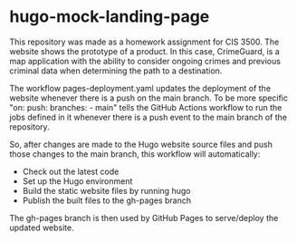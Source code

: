# hugo-mock-landing-page

This repository was made as a homework assignment for CIS 3500. The website shows the prototype of a product. In this case, CrimeGuard, is a map application with the ability to consider ongoing crimes and previous criminal data when determining the path to a destination.

The workflow pages-deployment.yaml updates the deployment of the website whenever there is a push on the main branch. To be more specific "on: push: branches: - main" tells the GitHub Actions workflow to run the jobs defined in it whenever there is a push event to the main branch of the repository. 

So, after changes are made to the  Hugo website source files and push those changes to the main branch, this workflow will automatically:
- Check out the latest code
- Set up the Hugo environment
- Build the static website files by running hugo
- Publish the built files to the gh-pages branch

The gh-pages branch is then used by GitHub Pages to serve/deploy the updated website.
